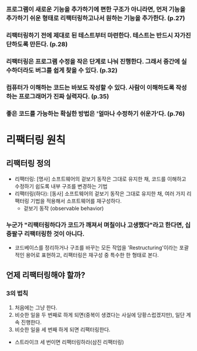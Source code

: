 ### 프로그램이 새로운 기능을 추가하기에 편한 구조가 아니라면, 먼저 기능을 추가하기 쉬운 형태로 리팩터링하고나서 원하는 기능을 추가한다. (p.27)
### 리팩터링하기 전에 제대로 된 테스트부터 마련한다. 테스트는 반드시 자가진단하도록 만든다. (p.28)
### 리팩터링은 프로그램 수정을 작은 단계로 나눠 진행한다. 그래서 중간에 실수하더라도 버그를 쉽게 찾을 수 있다. (p.32)
### 컴퓨터가 이해하는 코드는 바보도 작성할 수 있다. 사람이 이해하도록 작성하는 프로그래머가 진짜 실력자다. (p.35)
### 좋은 코드를 가능하는 확실한 방법은 '얼마나 수정하기 쉬운가'다. (p.76)

# 리팩터링 원칙

## 리팩터링 정의
- 리팩터링: [명사] 소프트웨어의 겉보기 동작은 그대로 유지한 채, 코드를 이해하고 수정하기 쉽도록 내부 구조를 변경하는 기법
- 리팩터링(하다): [동사] 소프트웨어의 겉보기 동작은 그대로 유지한 채, 여러 가지 리팩터링 기법을 적용해서 소프트웨어를 재구성하다.
  * 겉보기 동작 (observable behavior)

### 누군가 "리팩터링하다가 코드가 깨져서 며칠이나 고생했다"라고 한다면, 십중팔구 리팩터링한 것이 아니다.

- 코드베이스를 정리하거나 구조를 바꾸는 모든 작업을 'Restructuring'이라는 포괄적인 용어로 표현하고, 리팩터링은 재구성 중 특수한 한 형태로 본다.


## 언제 리팩터링해야 할까?

### 3의 법칙
1. 처음에는 그냥 한다.
2. 비슷한 일을 두 번째로 하게 되면(중복이 생겼다는 사실에 당황스럽겠지만), 일단 계속 진행한다.
3. 비슷한 일을 세 번째 하게 되면 리팩터링한다.
  * 스트라이크 세 번이면 리팩터링하라(삼진 리팩터링)
